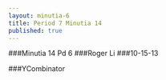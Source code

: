 ```yaml
---
layout: minutia-6
title: Period 7 Minutia 14
published: true
---
```


###Minutia 14 Pd 6
###Roger Li
###10-15-13

###YCombinator




